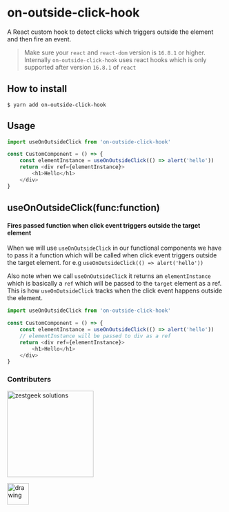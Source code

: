 on-outside-click-hook
======
A React custom hook to detect clicks which triggers outside the element and then fire an event.

> Make sure your `react` and `react-dom` version is `16.8.1` or higher. Internally `on-outside-click-hook` uses react hooks which is only supported after version `16.8.1` of `react`

## How to install
```
$ yarn add on-outside-click-hook
```

## Usage
```javascript
import useOnOutsideClick from 'on-outside-click-hook'

const CustomComponent = () => {
    const elementInstance = useOnOutsideClick(() => alert('hello'))
    return <div ref={elementInstance}>
        <h1>Hello</h1>
    </div>
} 
```

useOnOutsideClick(func:function)
-----------------------
#### Fires passed function when click event triggers outside the target element
When we will use `useOnOutsideClick` in our functional components we have to pass it a function which will be called when click event triggers outside the target element. for e.g `useOnOutsideClick(() => alert('hello'))`

Also note when we call `useOnOutsideClick` it returns an `elementInstance` which is basically a `ref` which will be passed to the `target` element as a ref. This is how `useOnOutsideClick` tracks when the click event happens outside the element.

```javascript
import useOnOutsideClick from 'on-outside-click-hook'

const CustomComponent = () => {
    const elementInstance = useOnOutsideClick(() => alert('hello'))
    // elementInstance will be passed to div as a ref
    return <div ref={elementInstance}>
        <h1>Hello</h1>
    </div>
} 
```

### Contributers
[<img src="http://zestgeek.com/wp-content/uploads/Zestgeek-new-logo-2.png" alt="zestgeek solutions" width="200"/>](http://zestgeek.com)

[<img src="http://www.recraftstudio.com/images/logo.png" alt="drawing" width="50"/>](http://www.recraftrelic.com)
